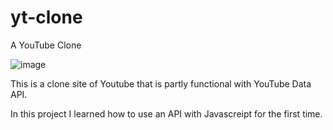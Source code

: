 # yt-clone
A YouTube Clone

![image](https://user-images.githubusercontent.com/38146775/129463501-af79faee-771c-491e-8273-937a4100d620.png)


This is a clone site of Youtube that is partly functional with YouTube Data API.

In this project I learned how to use an API with Javascreipt for the first time.
